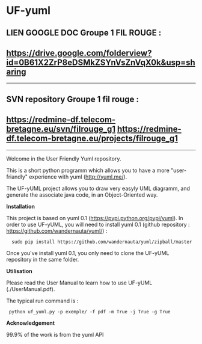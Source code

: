 # UF-yuml


LIEN GOOGLE DOC Groupe 1 FIL ROUGE :
--------------------------------------------------------------------------------

https://drive.google.com/folderview?id=0B61X2ZrP8eDSMkZSYnVsZnVqX0k&usp=sharing
----------------------------------------------------------------------------------------
------------------------------------------------------------------------------------

SVN repository Groupe 1 fil rouge :
--------------------------------------------------------------------------------
https://redmine-df.telecom-bretagne.eu/svn/filrouge_g1
https://redmine-df.telecom-bretagne.eu/projects/filrouge_g1
----------------------------------------------------------------------------------------
------------------------------------------------------------------------------------




Welcome in the User Friendly Yuml repository.

This is a short python programm which allows you to have a more "user-friandly" experience with yuml (http://yuml.me/).

The UF-yUML project allows you to draw very easyly UML diagramm, and generate the associate java code, in an Object-Oriented way.

<b>Installation</b>

This project is based on yuml 0.1 (https://pypi.python.org/pypi/yuml). In order to use UF-yUML, you will need to install yuml 0.1 (github repository : https://github.com/wandernauta/yuml/) : 

      sudo pip install https://github.com/wandernauta/yuml/zipball/master

Once you've install yuml 0.1, you only need to clone the UF-yUML repository in the same folder.


<b>Utilisation</b>

Please read the User Manual to learn how to use UF-yUML (./UserManual.pdf).

The typical run command is :

     python uf_yuml.py -p exemple/ -f pdf -m True -j True -g True


<b> Acknowledgement </b>

99.9% of the work is from the yuml API

